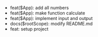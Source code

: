 - feat($App): add all numbers
- feat($App): make function calculate
- feat($App): implement input and output
- docs($rootScope): modify README.md
- feat: setup project
